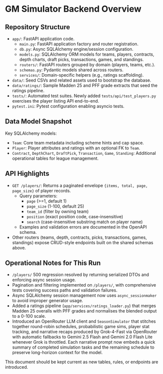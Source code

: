 # GM Simulator Backend Overview

## Repository Structure

- `app/`: FastAPI application code.
  - `main.py`: FastAPI application factory and router registration.
  - `db.py`: Async SQLAlchemy engine/session configuration.
  - `models.py`: SQLAlchemy ORM models for teams, players, contracts, depth charts, draft picks, transactions, games, and standings.
  - `routers/`: FastAPI routers grouped by domain (players, teams, etc.).
  - `schemas.py`: Pydantic models shared across routers.
  - `services/`: Domain-specific helpers (e.g., ratings scaffolding).
- `data/`: Seed CSVs and related assets used to bootstrap the database.
- `data/ratings/`: Sample Madden 25 and PFF grade extracts that seed the ratings
  pipeline.
- `tests/`: Automated test suites. Newly added `tests/api/test_players.py` exercises the player listing API end-to-end.
- `pytest.ini`: Pytest configuration enabling asyncio tests.

## Data Model Snapshot

Key SQLAlchemy models:

- `Team`: Core team metadata including scheme hints and cap space.
- `Player`: Player attributes and ratings with an optional FK to `Team`.
- `Contract`, `DepthChart`, `DraftPick`, `Transaction`, `Game`, `Standing`: Additional operational tables for league management.

## API Highlights

- `GET /players/`: Returns a paginated envelope `{items, total, page, page_size}` of player records.
  - Query parameters:
    - `page` (>=1, default 1)
    - `page_size` (1-100, default 25)
    - `team_id` (filter by owning team)
    - `position` (exact position code, case-insensitive)
    - `search` (case-insensitive substring match on player name)
  - Examples and validation errors are documented in the OpenAPI schema.
- Other routers (teams, depth, contracts, picks, transactions, games, standings) expose CRUD-style endpoints built on the shared schemas above.

## Operational Notes for This Run

- `/players/` 500 regression resolved by returning serialized DTOs and enforcing async session usage.
- Pagination and filtering implemented on `/players/`, with comprehensive tests covering success paths and validation failures.
- Async SQLAlchemy session management now uses `async_sessionmaker` to avoid improper generator usage.
- Added a ratings pipeline (`app/services/ratings_loader.py`) that merges Madden 25
  overalls with PFF grades and normalises the blended output to a 0-100 scale.
- Introduced an OpenRouter LLM client and `SeasonSimulator` that stitches together
  round-robin schedules, probabilistic game sims, player stat tracking, and
  narrative recaps produced by Grok-4-Fast via OpenRouter with automatic fallbacks
  to Gemini 2.5 Flash and Gemini 2.0 Flash Lite whenever Grok is throttled. Each
  narrative prompt now embeds a quick summary of completed simulation tasks and the
  remaining schedule to preserve long-horizon context for the model.

This document should be kept current as new tables, rules, or endpoints are introduced.
